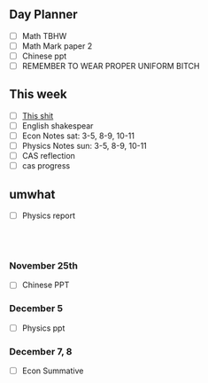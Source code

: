 ## Day Planner
- [ ] Math TBHW
- [ ] Math Mark paper 2
- [ ] Chinese ppt
- [ ] REMEMBER TO WEAR PROPER UNIFORM BITCH

## This week 
- [ ] [This shit](https://www.youtube.com/watch?v=84A1FcQt9v4&ab_channel=DanielIlett)
- [ ] English shakespear
- [ ] Econ Notes sat: 3-5, 8-9, 10-11
- [ ] Physics Notes sun: 3-5, 8-9, 10-11
- [ ] CAS reflection
- [ ] cas progress

## umwhat
- [ ] Physics report


<br>
<br>

### November 25th
- [ ] Chinese PPT

### December 5
- [ ] Physics ppt

### December 7, 8
- [ ] Econ Summative